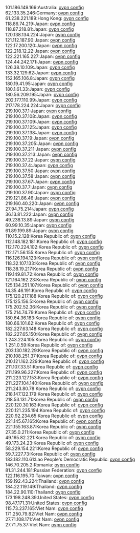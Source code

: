 101.186.149.169:Australia: [ovpn config](vpn/101_186_149_169.ovpn)  
62.133.35.246:Germany: [ovpn config](vpn/62_133_35_246.ovpn)  
61.238.221.189:Hong Kong: [ovpn config](vpn/61_238_221_189.ovpn)  
118.86.74.219:Japan: [ovpn config](vpn/118_86_74_219.ovpn)  
118.87.218.81:Japan: [ovpn config](vpn/118_87_218_81.ovpn)  
120.138.134.224:Japan: [ovpn config](vpn/120_138_134_224.ovpn)  
121.112.187.90:Japan: [ovpn config](vpn/121_112_187_90.ovpn)  
122.17.200.120:Japan: [ovpn config](vpn/122_17_200_120.ovpn)  
122.218.12.22:Japan: [ovpn config](vpn/122_218_12_22.ovpn)  
122.221.165.227:Japan: [ovpn config](vpn/122_221_165_227.ovpn)  
124.44.242.171:Japan: [ovpn config](vpn/124_44_242_171.ovpn)  
126.38.10.109:Japan: [ovpn config](vpn/126_38_10_109.ovpn)  
133.32.129.62:Japan: [ovpn config](vpn/133_32_129_62.ovpn)  
152.165.106.8:Japan: [ovpn config](vpn/152_165_106_8.ovpn)  
180.19.41.95:Japan: [ovpn config](vpn/180_19_41_95.ovpn)  
180.1.61.33:Japan: [ovpn config](vpn/180_1_61_33.ovpn)  
180.56.209.195:Japan: [ovpn config](vpn/180_56_209_195.ovpn)  
202.177.110.99:Japan: [ovpn config](vpn/202_177_110_99.ovpn)  
217.178.224.224:Japan: [ovpn config](vpn/217_178_224_224.ovpn)  
219.100.37.1:Japan: [ovpn config](vpn/219_100_37_1.ovpn)  
219.100.37.108:Japan: [ovpn config](vpn/219_100_37_108.ovpn)  
219.100.37.109:Japan: [ovpn config](vpn/219_100_37_109.ovpn)  
219.100.37.125:Japan: [ovpn config](vpn/219_100_37_125.ovpn)  
219.100.37.138:Japan: [ovpn config](vpn/219_100_37_138.ovpn)  
219.100.37.19:Japan: [ovpn config](vpn/219_100_37_19.ovpn)  
219.100.37.205:Japan: [ovpn config](vpn/219_100_37_205.ovpn)  
219.100.37.211:Japan: [ovpn config](vpn/219_100_37_211.ovpn)  
219.100.37.213:Japan: [ovpn config](vpn/219_100_37_213.ovpn)  
219.100.37.22:Japan: [ovpn config](vpn/219_100_37_22.ovpn)  
219.100.37.4:Japan: [ovpn config](vpn/219_100_37_4.ovpn)  
219.100.37.50:Japan: [ovpn config](vpn/219_100_37_50.ovpn)  
219.100.37.58:Japan: [ovpn config](vpn/219_100_37_58.ovpn)  
219.100.37.67:Japan: [ovpn config](vpn/219_100_37_67.ovpn)  
219.100.37.7:Japan: [ovpn config](vpn/219_100_37_7.ovpn)  
219.100.37.90:Japan: [ovpn config](vpn/219_100_37_90.ovpn)  
219.121.86.46:Japan: [ovpn config](vpn/219_121_86_46.ovpn)  
219.160.40.220:Japan: [ovpn config](vpn/219_160_40_220.ovpn)  
27.94.75.214:Japan: [ovpn config](vpn/27_94_75_214.ovpn)  
36.13.81.222:Japan: [ovpn config](vpn/36_13_81_222.ovpn)  
49.238.13.89:Japan: [ovpn config](vpn/49_238_13_89.ovpn)  
60.99.10.35:Japan: [ovpn config](vpn/60_99_10_35.ovpn)  
61.89.199.89:Japan: [ovpn config](vpn/61_89_199_89.ovpn)  
110.15.2.128:Korea Republic of: [ovpn config](vpn/110_15_2_128.ovpn)  
112.148.182.181:Korea Republic of: [ovpn config](vpn/112_148_182_181.ovpn)  
112.170.224.102:Korea Republic of: [ovpn config](vpn/112_170_224_102.ovpn)  
112.171.56.155:Korea Republic of: [ovpn config](vpn/112_171_56_155.ovpn)  
116.126.194.123:Korea Republic of: [ovpn config](vpn/116_126_194_123.ovpn)  
118.32.107.133:Korea Republic of: [ovpn config](vpn/118_32_107_133.ovpn)  
118.38.19.217:Korea Republic of: [ovpn config](vpn/118_38_19_217.ovpn)  
119.149.81.72:Korea Republic of: [ovpn config](vpn/119_149_81_72.ovpn)  
121.164.162.23:Korea Republic of: [ovpn config](vpn/121_164_162_23.ovpn)  
125.134.251.107:Korea Republic of: [ovpn config](vpn/125_134_251_107.ovpn)  
14.35.46.191:Korea Republic of: [ovpn config](vpn/14_35_46_191.ovpn)  
175.120.217.188:Korea Republic of: [ovpn config](vpn/175_120_217_188.ovpn)  
175.125.156.5:Korea Republic of: [ovpn config](vpn/175_125_156_5.ovpn)  
175.202.52.36:Korea Republic of: [ovpn config](vpn/175_202_52_36.ovpn)  
175.214.74.79:Korea Republic of: [ovpn config](vpn/175_214_74_79.ovpn)  
180.64.36.183:Korea Republic of: [ovpn config](vpn/180_64_36_183.ovpn)  
180.66.101.62:Korea Republic of: [ovpn config](vpn/180_66_101_62.ovpn)  
182.227.63.148:Korea Republic of: [ovpn config](vpn/182_227_63_148.ovpn)  
182.227.65.150:Korea Republic of: [ovpn config](vpn/182_227_65_150.ovpn)  
1.243.224.105:Korea Republic of: [ovpn config](vpn/1_243_224_105.ovpn)  
1.251.0.59:Korea Republic of: [ovpn config](vpn/1_251_0_59.ovpn)  
203.130.182.29:Korea Republic of: [ovpn config](vpn/203_130_182_29.ovpn)  
210.108.251.37:Korea Republic of: [ovpn config](vpn/210_108_251_37.ovpn)  
210.121.162.229:Korea Republic of: [ovpn config](vpn/210_121_162_229.ovpn)  
211.107.33.51:Korea Republic of: [ovpn config](vpn/211_107_33_51.ovpn)  
211.199.96.227:Korea Republic of: [ovpn config](vpn/211_199_96_227.ovpn)  
211.223.127.153:Korea Republic of: [ovpn config](vpn/211_223_127_153.ovpn)  
211.227.104.140:Korea Republic of: [ovpn config](vpn/211_227_104_140.ovpn)  
211.243.80.78:Korea Republic of: [ovpn config](vpn/211_243_80_78.ovpn)  
218.147.122.179:Korea Republic of: [ovpn config](vpn/218_147_122_179.ovpn)  
218.53.131.71:Korea Republic of: [ovpn config](vpn/218_53_131_71.ovpn)  
220.120.30.163:Korea Republic of: [ovpn config](vpn/220_120_30_163.ovpn)  
220.121.235.194:Korea Republic of: [ovpn config](vpn/220_121_235_194.ovpn)  
220.92.234.65:Korea Republic of: [ovpn config](vpn/220_92_234_65.ovpn)  
221.145.67.165:Korea Republic of: [ovpn config](vpn/221_145_67_165.ovpn)  
221.155.163.87:Korea Republic of: [ovpn config](vpn/221_155_163_87.ovpn)  
27.35.0.211:Korea Republic of: [ovpn config](vpn/27_35_0_211.ovpn)  
49.165.82.221:Korea Republic of: [ovpn config](vpn/49_165_82_221.ovpn)  
49.173.24.23:Korea Republic of: [ovpn config](vpn/49_173_24_23.ovpn)  
58.229.154.221:Korea Republic of: [ovpn config](vpn/58_229_154_221.ovpn)  
59.7.227.73:Korea Republic of: [ovpn config](vpn/59_7_227_73.ovpn)  
183.182.110.61:Lao People's Democratic Republic: [ovpn config](vpn/183_182_110_61.ovpn)  
146.70.205.2:Romania: [ovpn config](vpn/146_70_205_2.ovpn)  
81.31.244.181:Russian Federation: [ovpn config](vpn/81_31_244_181.ovpn)  
122.116.195.70:Taiwan: [ovpn config](vpn/122_116_195_70.ovpn)  
159.192.43.224:Thailand: [ovpn config](vpn/159_192_43_224.ovpn)  
184.22.119.149:Thailand: [ovpn config](vpn/184_22_119_149.ovpn)  
184.22.90.110:Thailand: [ovpn config](vpn/184_22_90_110.ovpn)  
173.198.248.39:United States: [ovpn config](vpn/173_198_248_39.ovpn)  
98.47.171.31:United States: [ovpn config](vpn/98_47_171_31.ovpn)  
115.73.237.165:Viet Nam: [ovpn config](vpn/115_73_237_165.ovpn)  
171.250.79.82:Viet Nam: [ovpn config](vpn/171_250_79_82.ovpn)  
27.71.108.171:Viet Nam: [ovpn config](vpn/27_71_108_171.ovpn)  
27.71.75.37:Viet Nam: [ovpn config](vpn/27_71_75_37.ovpn)  

